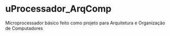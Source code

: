 # uProcessador_ArqComp

Microprocessador básico feito como projeto para Arquitetura e Organização de Computadores
